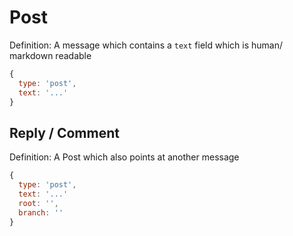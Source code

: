 # Post

Definition: A message which contains a `text` field which is human/ markdown readable

```js
{ 
  type: 'post',
  text: '...'
}
```

## Reply / Comment

Definition: A Post which also points at another message


```js
{ 
  type: 'post',
  text: '...'
  root: '',
  branch: ''
}
```

